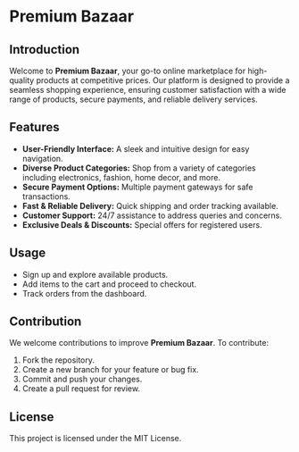 # Premium Bazaar

## Introduction
Welcome to **Premium Bazaar**, your go-to online marketplace for high-quality products at competitive prices. Our platform is designed to provide a seamless shopping experience, ensuring customer satisfaction with a wide range of products, secure payments, and reliable delivery services.

## Features
- **User-Friendly Interface:** A sleek and intuitive design for easy navigation.
- **Diverse Product Categories:** Shop from a variety of categories including electronics, fashion, home decor, and more.
- **Secure Payment Options:** Multiple payment gateways for safe transactions.
- **Fast & Reliable Delivery:** Quick shipping and order tracking available.
- **Customer Support:** 24/7 assistance to address queries and concerns.
- **Exclusive Deals & Discounts:** Special offers for registered users.

## Usage
- Sign up and explore available products.
- Add items to the cart and proceed to checkout.
- Track orders from the dashboard.

## Contribution
We welcome contributions to improve **Premium Bazaar**. To contribute:
1. Fork the repository.
2. Create a new branch for your feature or bug fix.
3. Commit and push your changes.
4. Create a pull request for review.

## License
This project is licensed under the MIT License.
